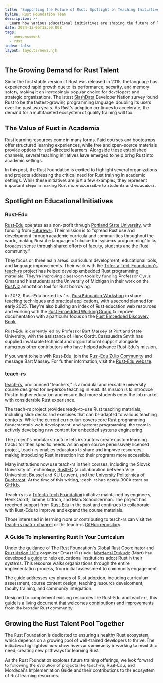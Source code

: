 ```yaml
---
title: 'Supporting the Future of Rust: Spotlight on Teaching Initiatives'
byline: Rust Foundation Team
description: >-
  Learn how various educational initiatives are shaping the future of learning Rust.
date: 2024-12-05T12:00:00Z
tags:
  - announcement
  - rust
index: false
layout: layouts/news.njk
---
```

## The Growing Demand for Rust Talent

Since the first stable version of Rust was released in 2015, the language has experienced rapid growth due to its performance, security, and memory safety, making it an increasingly popular choice for developers and strategic organizations. The latest [<u>SlashData</u>](https://www.slashdata.co/post/59-of-developers-use-ai-tools-25-2m-javascript-users) Developer Nation survey found Rust to be the fastest-growing programming language, doubling its users over the past two years. As Rust's adoption continues to accelerate, the demand for a multifaceted ecosystem of quality training will too.

## The Value of Rust in Academia

Rust learning resources come in many forms. Paid courses and bootcamps offer structured learning experiences, while free and open-source materials provide options for self-directed learners. Alongside these established channels, several teaching initiatives have emerged to help bring Rust into academic settings.

In this post, the Rust Foundation is excited to highlight several organizations and projects addressing the critical need for Rust training in academic settings. While these initiatives are just a few examples, they represent important steps in making Rust more accessible to students and educators.

## Spotlight on Educational Initiatives

### Rust-Edu

[Rust-Edu](https://rust-edu.org) operates as a non-profit through [<u>Portland State University</u>](https://www.pdx.edu/profile/bart-massey), with funding from [<u>Futurewei</u>](https://www.futurewei.com/). Their mission is to "spread Rust use and development through academic curricula and communities throughout the world, making Rust the language of choice for 'systems programming' in its broadest sense through shared efforts of faculty, students and the Rust community."

They focus on three main areas: curriculum development, educational tools, and language improvements. Their work with the [<u>Trifecta Tech Foundation's</u>](https://trifectatech.org/) [<u>teach-rs</u>](https://github.com/trifectatechfoundation/teach-rs/) project has helped develop embedded Rust programming materials. They're improving classroom tools by funding Professor Cyrus Omar and his students at the University of Michigan in their work on the [<u>RustViz</u>](https://github.com/rustviz/rustviz) annotation tool for Rust borrowing.

In 2022, Rust-Edu hosted its first [<u>Rust Education Workshop</u>](https://rust-edu.org/workshop/) to share teaching techniques and practical applications, with a second planned for early 2025. They're also building an index of Rust education web resources and working with the [<u>Rust Embedded Working Group</u>](https://blog.rust-embedded.org/) to improve documentation with a particular focus on the [<u>Rust Embedded Discovery Book</u>](https://docs.rust-embedded.org/discovery/microbit/)<u>.</u>

Rust-Edu is currently led by Professor Bart Massey at Portland State University, with the assistance of Henk Oordt. Cassaundra Smith has supplied invaluable technical and organizational support alongside numerous other contributors who have helped advance Rust-Edu's mission.

If you want to help with Rust-Edu, join the [<u>Rust-Edu Zulip Community</u>](https://zulip.rust-edu.org) and message Bart Massey. For further information, visit the [<u>Rust-Edu website</u>](https://rust-edu.org).

### teach-rs

[teach-rs](https://github.com/trifectatechfoundation/teach-rs/), pronounced "teachers," is a modular and reusable university course designed for in-person teaching in Rust. Its mission is to introduce Rust in higher education and ensure that more students enter the job market with considerable Rust experience.

The teach-rs project provides ready-to-use Rust teaching materials, including slide decks and exercises that can be adapted to various teaching contexts. While the current curriculum covers core Rust programming fundamentals, web development, and systems programming, the team is actively developing new content for embedded systems engineering.

The project's modular structure lets instructors create custom learning tracks for their specific needs. As an open source permissively licensed project, teach-rs enables educators to share and improve resources, making introducing Rust instruction into their programs more accessible.

Many institutions now use teach-rs in their courses, including the Slovak University of Technology, [<u>RustIEC</u>](https://en.rustiec.be/workshops.html) (a collaboration between Vrije Universiteit Brussel and KU Leuven), and the [<u>University Politehnica of Bucharest</u>](https://upb-cs-rust.github.io/101-rs/). At the time of this writing, teach-rs has nearly 3000 stars on [<u>GitHub</u>](https://github.com/trifectatechfoundation/teach-rs/stargazers).

Teach-rs is a [Trifecta Tech Foundation](https://trifectatech.org/initiatives/education/) initiative maintained by engineers, Henk Oordt, Tamme Dittrich, and Marc Schoolderman. The project has received support from [Rust-Edu](https://rust-edu.org/) in the past and continues to collaborate with Rust-Edu to improve and expand the course materials.

Those interested in learning more or contributing to teach-rs can visit the [<u>teach-rs matrix channel</u>](https://matrix.to/#/#teach-rs:matrix.org) or the teach-rs [<u>GitHub repository</u>](https://github.com/trifectatechfoundation/teach-rs).

### A Guide To Implementing Rust In Your Curriculum

Under the guidance of The Rust Foundation's Global Rust Coordinator and [<u>Rust Nation UK's</u>](https://www.rustnationuk.com/) organizer Ernest Kissiedu, [<u>Mordecai Etukudo</u>](https://github.com/martcpp) (Mart) has developed a [<u>guide</u>](https://www.notion.so/Step-By-Step-Guide-To-Help-You-Implement-Rust-Effectively-In-Your-University-ab5cfd8df94a4ae0ac9d8bea9d38d2fe?pvs=4) to help educational institutions adopt Rust in their systems. This resource walks organizations through the entire implementation process, from initial assessment to community engagement.

The guide addresses key phases of Rust adoption, including curriculum assessment, course content design, teaching resource development, faculty training, and community integration.

Designed to complement existing resources like Rust-Edu and teach-rs, this guide is a living document that welcomes [<u>contributions and improvements</u>](https://www.notion.so/Step-By-Step-Guide-To-Help-You-Implement-Rust-Effectively-In-Your-University-ab5cfd8df94a4ae0ac9d8bea9d38d2fe?pvs=4) from the broader Rust community.

## Growing the Rust Talent Pool Together

The Rust Foundation is dedicated to ensuring a healthy Rust ecosystem, which depends on a growing pool of well-trained developers to thrive. The initiatives highlighted here show how our community is working to meet this need, creating new pathways for learning Rust.

As the Rust Foundation explores future training offerings, we look forward to following the evolution of projects like teach-rs, Rust-Edu, and Mordecai's Implementation Guide and their contributions to the ecosystem of Rust learning resources.

&nbsp;
